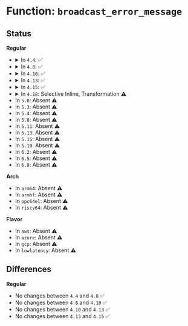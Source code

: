 # Function: <code>broadcast_error_message</code>

## Status
<b>Regular</b>
<ul>
<li>
<details>
<summary>In <code>4.4</code>: ✅</summary>

```c
pci_ers_result_t broadcast_error_message(struct pci_dev *dev, enum pci_channel_state state, char *error_mesg, int (*cb)(struct pci_dev *, void *));
```

**Collision:** Unique Static

**Inline:** No

**Transformation:** False

**Instances:**

```
In drivers/pci/pcie/aer/aerdrv_core.c (ffffffff81449e30)
Location: drivers/pci/pcie/aer/aerdrv_core.c:358
Inline: False
Direct callers:
  - drivers/pci/pcie/aer/aerdrv_core.c:do_recovery
  - drivers/pci/pcie/aer/aerdrv_core.c:do_recovery
  - drivers/pci/pcie/aer/aerdrv_core.c:do_recovery
  - drivers/pci/pcie/aer/aerdrv_core.c:do_recovery
  - drivers/pci/pcie/aer/aerdrv_core.c:do_recovery
```
**Symbols:**

```
ffffffff81449e30-ffffffff81449f18: broadcast_error_message (STB_LOCAL)
```
</details>
</li>
<li>
<details>
<summary>In <code>4.8</code>: ✅</summary>

```c
pci_ers_result_t broadcast_error_message(struct pci_dev *dev, enum pci_channel_state state, char *error_mesg, int (*cb)(struct pci_dev *, void *));
```

**Collision:** Unique Static

**Inline:** No

**Transformation:** False

**Instances:**

```
In drivers/pci/pcie/aer/aerdrv_core.c (ffffffff814960f0)
Location: drivers/pci/pcie/aer/aerdrv_core.c:358
Inline: False
Direct callers:
  - drivers/pci/pcie/aer/aerdrv_core.c:do_recovery
  - drivers/pci/pcie/aer/aerdrv_core.c:do_recovery
  - drivers/pci/pcie/aer/aerdrv_core.c:do_recovery
  - drivers/pci/pcie/aer/aerdrv_core.c:do_recovery
  - drivers/pci/pcie/aer/aerdrv_core.c:do_recovery
```
**Symbols:**

```
ffffffff814960f0-ffffffff814961d6: broadcast_error_message (STB_LOCAL)
```
</details>
</li>
<li>
<details>
<summary>In <code>4.10</code>: ✅</summary>

```c
pci_ers_result_t broadcast_error_message(struct pci_dev *dev, enum pci_channel_state state, char *error_mesg, int (*cb)(struct pci_dev *, void *));
```

**Collision:** Unique Static

**Inline:** No

**Transformation:** False

**Instances:**

```
In drivers/pci/pcie/aer/aerdrv_core.c (ffffffff814b7a90)
Location: drivers/pci/pcie/aer/aerdrv_core.c:360
Inline: False
Direct callers:
  - drivers/pci/pcie/aer/aerdrv_core.c:do_recovery
  - drivers/pci/pcie/aer/aerdrv_core.c:do_recovery
  - drivers/pci/pcie/aer/aerdrv_core.c:do_recovery
  - drivers/pci/pcie/aer/aerdrv_core.c:do_recovery
  - drivers/pci/pcie/aer/aerdrv_core.c:do_recovery
```
**Symbols:**

```
ffffffff814b7a90-ffffffff814b7b76: broadcast_error_message (STB_LOCAL)
```
</details>
</li>
<li>
<details>
<summary>In <code>4.13</code>: ✅</summary>

```c
pci_ers_result_t broadcast_error_message(struct pci_dev *dev, enum pci_channel_state state, char *error_mesg, int (*cb)(struct pci_dev *, void *));
```

**Collision:** Unique Static

**Inline:** No

**Transformation:** False

**Instances:**

```
In drivers/pci/pcie/aer/aerdrv_core.c (ffffffff814c2310)
Location: drivers/pci/pcie/aer/aerdrv_core.c:360
Inline: False
Direct callers:
  - drivers/pci/pcie/aer/aerdrv_core.c:do_recovery
  - drivers/pci/pcie/aer/aerdrv_core.c:do_recovery
  - drivers/pci/pcie/aer/aerdrv_core.c:do_recovery
  - drivers/pci/pcie/aer/aerdrv_core.c:do_recovery
  - drivers/pci/pcie/aer/aerdrv_core.c:do_recovery
```
**Symbols:**

```
ffffffff814c2310-ffffffff814c23f8: broadcast_error_message (STB_LOCAL)
```
</details>
</li>
<li>
<details>
<summary>In <code>4.15</code>: ✅</summary>

```c
pci_ers_result_t broadcast_error_message(struct pci_dev *dev, enum pci_channel_state state, char *error_mesg, int (*cb)(struct pci_dev *, void *));
```

**Collision:** Unique Static

**Inline:** No

**Transformation:** False

**Instances:**

```
In drivers/pci/pcie/aer/aerdrv_core.c (ffffffff81502530)
Location: drivers/pci/pcie/aer/aerdrv_core.c:360
Inline: False
Direct callers:
  - drivers/pci/pcie/aer/aerdrv_core.c:do_recovery
  - drivers/pci/pcie/aer/aerdrv_core.c:do_recovery
  - drivers/pci/pcie/aer/aerdrv_core.c:do_recovery
  - drivers/pci/pcie/aer/aerdrv_core.c:do_recovery
  - drivers/pci/pcie/aer/aerdrv_core.c:do_recovery
```
**Symbols:**

```
ffffffff81502530-ffffffff8150262d: broadcast_error_message (STB_LOCAL)
```
</details>
</li>
<li>
<details>
<summary>In <code>4.18</code>: Selective Inline, Transformation ⚠️</summary>

**Collision:** Unique Static

**Inline:** Selective

**Transformation:** True

**Instances:**

```
In drivers/pci/pcie/err.c (ffffffff81530e50)
Location: drivers/pci/pcie/err.c:230
Inline: True
Direct callers:
  - drivers/pci/pcie/err.c:pcie_do_nonfatal_recovery
  - drivers/pci/pcie/err.c:pcie_do_nonfatal_recovery
  - drivers/pci/pcie/err.c:pcie_do_nonfatal_recovery
  - drivers/pci/pcie/err.c:pcie_do_nonfatal_recovery
```
**Symbols:**

```
ffffffff81530e50-ffffffff81530f31: broadcast_error_message.constprop.3 (STB_LOCAL)
```
</details>
</li>
<li>
In <code>5.0</code>: Absent ⚠️
</li>
<li>
In <code>5.3</code>: Absent ⚠️
</li>
<li>
In <code>5.4</code>: Absent ⚠️
</li>
<li>
In <code>5.8</code>: Absent ⚠️
</li>
<li>
In <code>5.11</code>: Absent ⚠️
</li>
<li>
In <code>5.13</code>: Absent ⚠️
</li>
<li>
In <code>5.15</code>: Absent ⚠️
</li>
<li>
In <code>5.19</code>: Absent ⚠️
</li>
<li>
In <code>6.2</code>: Absent ⚠️
</li>
<li>
In <code>6.5</code>: Absent ⚠️
</li>
<li>
In <code>6.8</code>: Absent ⚠️
</li>
</ul>
<b>Arch</b>
<ul>
<li>
In <code>arm64</code>: Absent ⚠️
</li>
<li>
In <code>armhf</code>: Absent ⚠️
</li>
<li>
In <code>ppc64el</code>: Absent ⚠️
</li>
<li>
In <code>riscv64</code>: Absent ⚠️
</li>
</ul>
<b>Flavor</b>
<ul>
<li>
In <code>aws</code>: Absent ⚠️
</li>
<li>
In <code>azure</code>: Absent ⚠️
</li>
<li>
In <code>gcp</code>: Absent ⚠️
</li>
<li>
In <code>lowlatency</code>: Absent ⚠️
</li>
</ul>

## Differences
<b>Regular</b>
<ul>
<li>
No changes between <code>4.4</code> and <code>4.8</code> ✅
</li>
<li>
No changes between <code>4.8</code> and <code>4.10</code> ✅
</li>
<li>
No changes between <code>4.10</code> and <code>4.13</code> ✅
</li>
<li>
No changes between <code>4.13</code> and <code>4.15</code> ✅
</li>
</ul>
